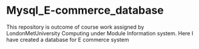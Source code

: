 # Mysql_E-commerce_database
This repository is outcome of course work assigned by LondonMetUniversity Computing under Module Information system. Here I have created a database for E commerce system
